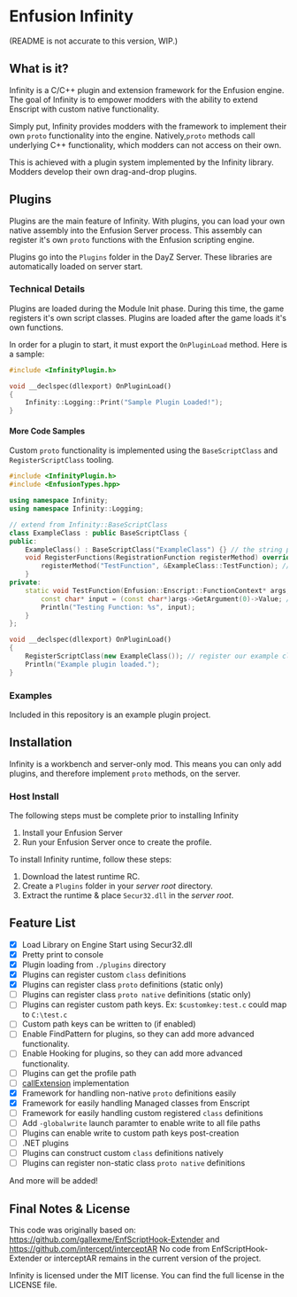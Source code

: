 

Enfusion Infinity 
===============
(README is not accurate to this version, WIP.)

## What is it?

Infinity is a C/C++ plugin and extension framework for the Enfusion engine. The goal of Infinity is to empower modders with the ability to extend Enscript with custom native functionality.  

Simply put, Infinity provides modders with the framework to implement their own `proto` functionality into the engine. Natively,`proto` methods call underlying C++ functionality, which modders can not access on their own. 

This is achieved with a plugin system implemented by the Infinity library. Modders develop their own drag-and-drop plugins.

## Plugins

Plugins are the main feature of Infinity. With plugins, you can load your own native assembly into the Enfusion Server process. This assembly can register it's own `proto` functions with the Enfusion scripting engine. 

Plugins go into the `Plugins` folder in the DayZ Server. These libraries are automatically loaded on server start. 

### Technical Details

Plugins are loaded during the Module Init phase. During this time, the game registers it's own script classes. Plugins are loaded after the game loads it's own functions.

In order for a plugin to start, it must export the `OnPluginLoad` method. Here is a sample:

```c++
#include <InfinityPlugin.h>

void __declspec(dllexport) OnPluginLoad()
{
	Infinity::Logging::Print("Sample Plugin Loaded!");
}
```

#### More Code Samples

Custom `proto` functionality is implemented using the `BaseScriptClass` and `RegisterScriptClass` tooling.

```c++
#include <InfinityPlugin.h>
#include <EnfusionTypes.hpp>

using namespace Infinity;
using namespace Infinity::Logging;

// extend from Infinity::BaseScriptClass
class ExampleClass : public BaseScriptClass {
public:
	ExampleClass() : BaseScriptClass("ExampleClass") {} // the string passed here is the class name in enscript
	void RegisterFunctions(RegistrationFunction registerMethod) override {
        registerMethod("TestFunction", &ExampleClass::TestFunction); // the string passed here is the function name in enscript
    }
private:
	static void TestFunction(Enfusion::Enscript::FunctionContext* args, Enfusion::Enscript::FunctionResult* result) {
        const char* input = (const char*)args->GetArgument(0)->Value; // arg0 is a string
	    Println("Testing Function: %s", input); 
    }
};

void __declspec(dllexport) OnPluginLoad()
{
	RegisterScriptClass(new ExampleClass()); // register our example class
	Println("Example plugin loaded.");
}
```

### Examples

Included in this repository is an example plugin project.

## Installation

Infinity is a workbench and server-only mod. This means you can only add plugins, and therefore implement `proto` methods, on the server.

### Host Install

The following steps must be complete prior to installing Infinity

1. Install your Enfusion Server 
2. Run your Enfusion Server once to create the profile.

To install Infinity runtime, follow these steps:

1. Download the latest runtime RC. 
2. Create a `Plugins` folder in your *server root* directory.
3. Extract the runtime & place `Secur32.dll` in the *server root*.

## Feature List

- [x] Load Library on Engine Start using Secur32.dll
- [x] Pretty print to console
- [x] Plugin loading from `./plugins` directory
- [x] Plugins can register custom `class` definitions
- [x] Plugins can register class `proto` definitions (static only)
- [ ] Plugins can register class `proto native` definitions (static only)
- [ ] Plugins can register custom path keys. Ex: `$customkey:test.c` could map to `C:\test.c`
- [ ] Custom path keys can be written to (if enabled)
- [ ] Enable FindPattern for plugins, so they can add more advanced functionality.
- [ ] Enable Hooking for plugins, so they can add more advanced functionality.
- [ ] Plugins can get the profile path
- [ ] [callExtension](https://community.bistudio.com/wiki/callExtension) implementation
- [x] Framework for handling non-native `proto` definitions easily
- [x] Framework for easily handling Managed classes from Enscript
- [ ] Framework for easily handling custom registered `class` definitions
- [ ] Add `-globalwrite` launch paramter to enable write to all file paths
- [ ] Plugins can enable write to custom path keys post-creation
- [ ] .NET plugins
- [ ] Plugins can construct custom `class` definitions natively
- [ ] Plugins can register non-static class `proto native` definitions

And more will be added!

## Final Notes & License

This code was originally based on: https://github.com/gallexme/EnfScriptHook-Extender and https://github.com/intercept/interceptAR
No code from EnfScriptHook-Extender or interceptAR remains in the current version of the project.

Infinity is licensed under the MIT license. You can find the full license in the LICENSE file.

